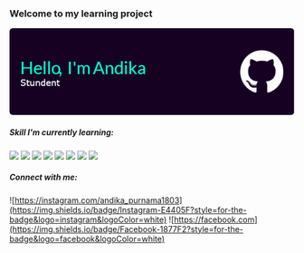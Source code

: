 ### Welcome to my learning project

![AndikaPurnama](img/github-header-image%20utama.png)

<!--
**XenoKarma/Xenokarma** is a ✨ _special_ ✨ repository because its `README.md` (this file) appears on your GitHub profile.

Here are some ideas to get you started:

- 🔭 I’m currently working on ...
- 🌱 I’m currently learning ...
- 👯 I’m looking to collaborate on ...
- 🤔 I’m looking for help with ...
- 💬 Ask me about ...
- 📫 How to reach me: ...
- 😄 Pronouns: ...
- ⚡ Fun fact: ...
-->

##### Skill I'm currently learning:

<img src="https://img.shields.io/badge/HTML5-E34F26?style=for-the-badge&logo=html5&logoColor=white
" /> <img src="https://img.shields.io/badge/CSS3-1572B6?style=for-the-badge&logo=css3&logoColor=white
" /> <img src="https://img.shields.io/badge/JavaScript-323330?style=for-the-badge&logo=javascript&logoColor=F7DF1E
" /> <img src="https://img.shields.io/badge/PHP-777BB4?style=for-the-badge&logo=php&logoColor=white
" />
<img src="https://img.shields.io/badge/Laravel-FF2D20?style=for-the-badge&logo=laravel&logoColor=white
" /> <img src="https://img.shields.io/badge/React-20232A?style=for-the-badge&logo=react&logoColor=61DAFB
" /> <img src="https://img.shields.io/badge/Tailwind_CSS-38B2AC?style=for-the-badge&logo=tailwind-css&logoColor=white
" /> <img src="https://img.shields.io/badge/MySQL-005C84?style=for-the-badge&logo=mysql&logoColor=white
" />

##### Connect with me:

![https://instagram.com/andika_purnama1803](https://img.shields.io/badge/Instagram-E4405F?style=for-the-badge&logo=instagram&logoColor=white) ![https://facebook.com](https://img.shields.io/badge/Facebook-1877F2?style=for-the-badge&logo=facebook&logoColor=white)
